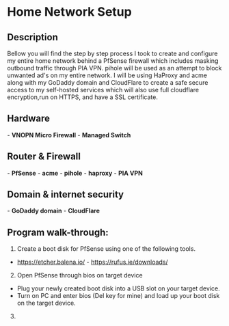<h1>Home Network Setup</h1>

<h2>Description</h2>
Bellow you will find the step by step process I took to create and configure my entire home network behind a PfSense firewall which includes masking outbound traffic through PIA VPN. pihole will be used as an attempt to block unwanted ad's on my entire network. I will be using HaProxy and acme along with my GoDaddy domain and CloudFlare to create a safe secure access to my self-hosted services which will also use full cloudflare encryption,run on HTTPS, and have a SSL certificate.
<br/>


<h2>Hardware</h2>
- <b>VNOPN Micro Firewall</b>
- <b>Managed Switch</b>

<h2>Router & Firewall</h2>
- <b>PfSense</b>
- <b>acme</b>
- <b>pihole</b>
- <b>haproxy</b>
- <b>PIA VPN</b>

<h2>Domain & internet security</h2>
- <b>GoDaddy domain</b>
- <b>CloudFlare</b>

<h2>Program walk-through:</h2>

1. Create a boot disk for PfSense using one of the following tools.<br>
  - https://etcher.balena.io/ - https://rufus.ie/downloads/ <br>

2. Open PfSense through bios on target device<br>
  - Plug your newly created boot disk into a USB slot on your target device.<br>
  - Turn on PC and enter bios (Del key for mine) and load up your boot disk on the target device.<br>
3. 
